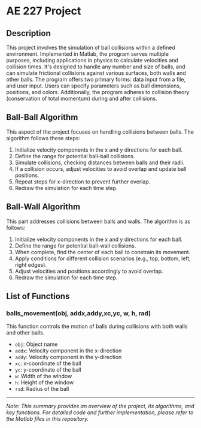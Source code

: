 # AE 227 Project

## Description

This project involves the simulation of ball collisions within a defined environment. Implemented in Matlab, the program serves multiple purposes, including applications in physics to calculate velocities and collision times. It's designed to handle any number and size of balls, and can simulate frictional collisions against various surfaces, both walls and other balls. The program offers two primary forms: data input from a file, and user input. Users can specify parameters such as ball dimensions, positions, and colors. Additionally, the program adheres to collision theory (conservation of total momentum) during and after collisions.

## Ball-Ball Algorithm

This aspect of the project focuses on handling collisions between balls. The algorithm follows these steps:

1. Initialize velocity components in the x and y directions for each ball.
2. Define the range for potential ball-ball collisions.
3. Simulate collisions, checking distances between balls and their radii.
4. If a collision occurs, adjust velocities to avoid overlap and update ball positions.
5. Repeat steps for x-direction to prevent further overlap.
6. Redraw the simulation for each time step.

## Ball-Wall Algorithm

This part addresses collisions between balls and walls. The algorithm is as follows:

1. Initialize velocity components in the x and y directions for each ball.
2. Define the range for potential ball-wall collisions.
3. When complete, find the center of each ball to constrain its movement.
4. Apply conditions for different collision scenarios (e.g., top, bottom, left, right edges).
5. Adjust velocities and positions accordingly to avoid overlap.
6. Redraw the simulation for each time step.

## List of Functions

### balls_movement(obj, addx,addy,xc,yc, w, h, rad)

This function controls the motion of balls during collisions with both walls and other balls.

- `obj`: Object name
- `addx`: Velocity component in the x-direction
- `addy`: Velocity component in the y-direction
- `xc`: x-coordinate of the ball
- `yc`: y-coordinate of the ball
- `w`: Width of the window
- `h`: Height of the window
- `rad`: Radius of the ball

---

*Note: This summary provides an overview of the project, its algorithms, and key functions. For detailed code and further implementation, please refer to the Matlab files in this repository.*
